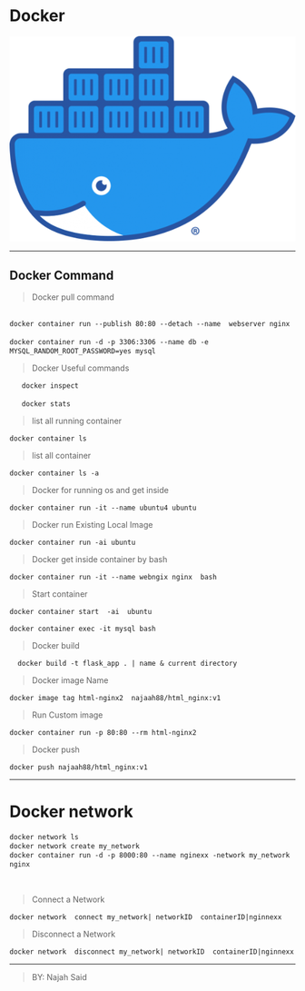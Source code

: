 # Docker

![docker](Moby-logo.png)

---

## Docker Command

> Docker pull command

```

docker container run --publish 80:80 --detach --name  webserver nginx

docker container run -d -p 3306:3306 --name db -e MYSQL_RANDOM_ROOT_PASSWORD=yes mysql

```

> Docker Useful commands

```
   docker inspect

   docker stats
```

> list all running container

```
docker container ls
```

> list all container

```
docker container ls -a
```

> Docker for running os and get inside

```
docker container run -it --name ubuntu4 ubuntu
```

> Docker run Existing Local Image

```
docker container run -ai ubuntu
```

> Docker get inside container by bash

```
docker container run -it --name webngix nginx  bash
```

> Start container

```
docker container start  -ai  ubuntu
```

```
docker container exec -it mysql bash
```

> Docker build 
```
  docker build -t flask_app . | name & current directory 

  ```
> Docker image Name 
```
docker image tag html-nginx2  najaah88/html_nginx:v1
```
> Run Custom image 
```
docker container run -p 80:80 --rm html-nginx2

```
> Docker push 
```
docker push najaah88/html_nginx:v1 
```

---

# Docker network

```
docker network ls
docker network create my_network
docker container run -d -p 8000:80 --name nginexx -network my_network nginx



```

> Connect a Network

```
docker network  connect my_network| networkID  containerID|nginnexx
```

> Disconnect a Network

```
docker network  disconnect my_network| networkID  containerID|nginnexx
```

---

> BY: Najah Said

